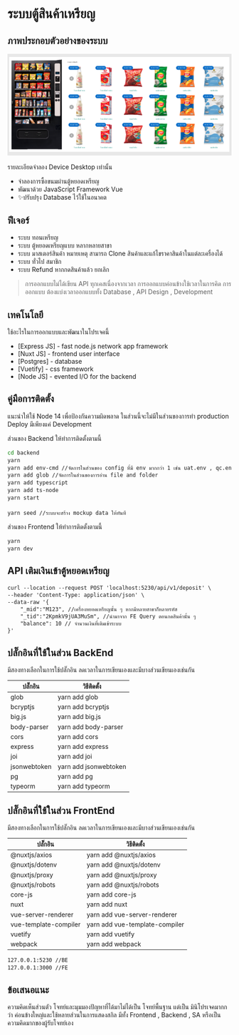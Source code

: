 # ระบบตู้สินค้าเหรียญ
## ภาพประกอบตัวอย่างของระบบ

[![N|Solid](./mockup.png)](https://github.com/ez-kraivit/smart_vending_machine_typescript_express)

รายละเอียดจำลอง Device Desktop เท่านั้น

- จำลองการซื้อขนมผ่านตู้หยอดเหรียญ
- พัฒนาด้วย JavaScript Framework Vue
- ✨ปรับปรุง Database ไว้ใช้ในอนาคต

## ฟีเจอร์

- ระบบ ทอนเหรียญ 
- ระบบ ตู้หยอดเหรียญแบบ หลากหลายสาขา
- ระบบ มาสเตอร์สินค้า หมายเหตุ สามารถ Clone สินค้าและแก้ไขราคาสินค้าในแต่ละเครื่องได้
- ระบบ ทั่วไป สมาชิก
- ระบบ Refund หากกดสินค้าแล้ว ยกเลิก


> การออกแบบไม่ได้เขียน API ทุกเคสเนื่องจากเวลา
> การออกแบบค่อนข้างใช้เวลาในการคิด
> การออกแบบ ต้องแบ่งเวลาออกแบบทั้ง Database , API Design , Development


## เทคโนโลยี

ใช้อะไรในการออกแบบและพัฒนาในโปรเจคนี้

- [Express JS] - fast node.js network app framework
- [Nuxt JS] - frontend user interface
- [Postgres] - database
- [Vuetify] - css framework
- [Node JS] - evented I/O for the backend

## คู่มือการติดตั้ง

แนะนำให้ใช้ Node 14 เพื่อป้องกันความผิดพลาด ในส่วนนี้จะไม่มีในส่วนของการทำ production Deploy มีเพียงแค่ Development

ส่วนของ Backend ให้ทำการติดตั้งตามนี้ 

```sh
cd backend
yarn
yarn add env-cmd //จัดการในส่วนของ config ที่มี env มากกว่า 1 เช่น uat.env , qc.env
yarn add glob //จัดการในส่วนของการอ่าน file and folder 
yarn add typescript 
yarn add ts-node 
yarn start

yarn seed //ระบบจะสร้าง mockup data ให้ทันที
```

ส่วนของ Frontend ให้ทำการติดตั้งตามนี้

```sh
yarn
yarn dev
```

## API เติมเงินเข้าตู้หยอดเหรียญ
```
curl --location --request POST 'localhost:5230/api/v1/deposit' \
--header 'Content-Type: application/json' \
--data-raw '{
    "_mid":"M123", //เครื่องหยอดเหรียญนั้น ๆ หากมีหลายสาขาก็หลายรหัส
    "_tid":"2KpmkV9jUA3MuSm", //นำมาจาก FE Query ตอนกดสินค้านั้น ๆ 
    "balance": 10 // จำนวนเงินที่เติมเข้าระบบ
}'
```

## ปลั๊กอินที่ใช้ในส่วน BackEnd

มีสองทางเลือกในการใช้ปลั๊กอิน ลดเวลาในการเขียนเองและมีบางส่วนเขียนเองเช่นกัน

| ปลั๊กอิน | วิธีติดตั้ง |
| ------ | ------ |
| glob | yarn add glob |
| bcryptjs | yarn add bcryptjs |
| big.js | yarn add big.js |
| body-parser | yarn add body-parser |
| cors | yarn add cors |
| express | yarn add express |
| joi | yarn add joi |
| jsonwebtoken | yarn add jsonwebtoken |
| pg | yarn add pg |
| typeorm | yarn add typeorm |

## ปลั๊กอินที่ใช้ในส่วน FrontEnd

มีสองทางเลือกในการใช้ปลั๊กอิน ลดเวลาในการเขียนเองและมีบางส่วนเขียนเองเช่นกัน

| ปลั๊กอิน | วิธีติดตั้ง |
| ------ | ------ |
| @nuxtjs/axios | yarn add @nuxtjs/axios |
| @nuxtjs/dotenv | yarn add @nuxtjs/dotenv |
| @nuxtjs/proxy | yarn add @nuxtjs/proxy |
| @nuxtjs/robots | yarn add @nuxtjs/robots |
| core-js | yarn add core-js |
| nuxt | yarn add nuxt |
| vue-server-renderer | yarn add vue-server-renderer |
| vue-template-compiler | yarn add vue-template-compiler |
| vuetify | yarn add vuetify |
| webpack | yarn add webpack |

```sh
127.0.0.1:5230 //BE
127.0.0.1:3000 //FE
```

## ข้อเสนอแนะ

ความคิดเห็นส่วนตัว โจทย์และมุมมองปัญหาที่ได้มาไม่ได้เป็น โจทย์พื้นฐาน แต่เป็น มินิโปรเจคมากกว่า ค่อนข้างใหญ่และใช้หลายส่วนในการแสดงสกิล มีทั้ง Frontend , Backend , SA หรือเป็นความคิดมากของผู้รับโจทย์เอง